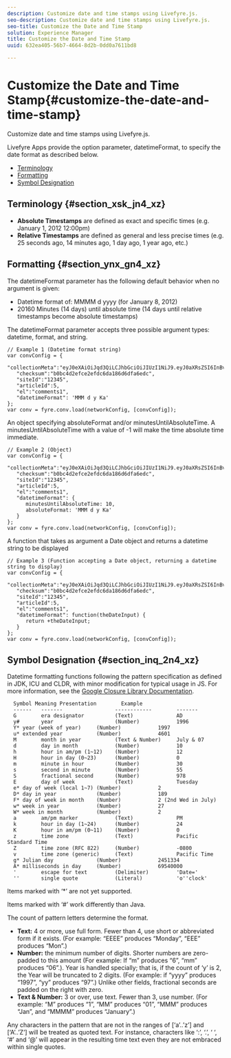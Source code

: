 ```yaml
---
description: Customize date and time stamps using Livefyre.js.
seo-description: Customize date and time stamps using Livefyre.js.
seo-title: Customize the Date and Time Stamp
solution: Experience Manager
title: Customize the Date and Time Stamp
uuid: 632ea405-56b7-4664-8d2b-0dd0a7611bd8

---
```


# Customize the Date and Time Stamp{#customize-the-date-and-time-stamp}

Customize date and time stamps using Livefyre.js.

Livefyre Apps provide the option parameter, datetimeFormat, to specify the date format as described below.

* [Terminology](#c_date_time_stamp/section_xsk_jn4_xz)
* [Formatting](#c_date_time_stamp/section_ynx_gn4_xz)
* [Symbol Designation](#c_date_time_stamp/section_inq_2n4_xz)

## Terminology {#section_xsk_jn4_xz}

* **Absolute Timestamps** are defined as exact and specific times (e.g. January 1, 2012 12:00pm)
* **Relative Timestamps** are defined as general and less precise times (e.g. 25 seconds ago, 14 minutes ago, 1 day ago, 1 year ago, etc.)

## Formatting {#section_ynx_gn4_xz}

The datetimeFormat parameter has the following default behavior when no argument is given:

* Datetime format of: MMMM d yyyy (for January 8, 2012)
* 20160 Minutes (14 days) until absolute time (14 days until relative timestamps become absolute timestamps)

The datetimeFormat parameter accepts three possible argument types: datetime, format, and string.

```
// Example 1 (Datetime format string)  
var convConfig = { 
   "collectionMeta":"eyJ0eXAiOiJqd3QiLCJhbGciOiJIUzI1NiJ9.eyJ0aXRsZSI6InBvc3QgMiIsInVybCI6Imh0dHA6XC9cL29yYW5nZXNhcmVncmVhdC5jb21cL3VzZWExcDcwXzEyXC8_cD01IiwidGFncyI6IiIsImNoZWNrc3VtIjoiYjBiYzRkMmVmY2UyZWZkYzZkYTE4NmQ2ZGZhNmVkYzAiLCJhcnRpY2xlSWQiOjV9.XZJTJgwpiFZCQ6dv8vvl91sMbFSJndzZPTHhmtOaImo", 
   "checksum":"b0bc4d2efce2efdc6da186d6dfa6edc", 
   "siteId":"12345", 
   "articleId":5, 
   "el":"comments1", 
   "datetimeFormat": 'MMM d y Ka' 
}; 
var conv = fyre.conv.load(networkConfig, [convConfig]);
```

An object specifying absoluteFormat and/or minutesUntilAbsoluteTime. A minutesUntilAbsoluteTime with a value of -1 will make the time absolute time immediate.

```
// Example 2 (Object)  
var convConfig = { 
   "collectionMeta":"eyJ0eXAiOiJqd3QiLCJhbGciOiJIUzI1NiJ9.eyJ0aXRsZSI6InBvc3QgMiIsInVybCI6Imh0dHA6XC9cL29yYW5nZXNhcmVncmVhdC5jb21cL3VzZWExcDcwXzEyXC8_cD01IiwidGFncyI6IiIsImNoZWNrc3VtIjoiYjBiYzRkMmVmY2UyZWZkYzZkYTE4NmQ2ZGZhNmVkYzAiLCJhcnRpY2xlSWQiOjV9.XZJTJgwpiFZCQ6dv8vvl91sMbFSJndzZPTHhmtOaImo", 
   "checksum":"b0bc4d2efce2efdc6da186d6dfa6edc", 
   "siteId":"12345", 
   "articleId":5, 
   "el":"comments1", 
   "datetimeFormat": { 
      minutesUntilAbsoluteTime: 10, 
      absoluteFormat: 'MMM d y Ka' 
   } 
};  
var conv = fyre.conv.load(networkConfig, [convConfig]);
```

A function that takes as argument a Date object and returns a datetime string to be displayed

```
// Example 3 (Function accepting a Date object, returning a datetime string to display) 
var convConfig = { 
   "collectionMeta":"eyJ0eXAiOiJqd3QiLCJhbGciOiJIUzI1NiJ9.eyJ0aXRsZSI6InBvc3QgMiIsInVybCI6Imh0dHA6XC9cL29yYW5nZXNhcmVncmVhdC5jb21cL3VzZWExcDcwXzEyXC8_cD01IiwidGFncyI6IiIsImNoZWNrc3VtIjoiYjBiYzRkMmVmY2UyZWZkYzZkYTE4NmQ2ZGZhNmVkYzAiLCJhcnRpY2xlSWQiOjV9.XZJTJgwpiFZCQ6dv8vvl91sMbFSJndzZPTHhmtOaImo", 
   "checksum":"b0bc4d2efce2efdc6da186d6dfa6edc", 
   "siteId":"12345", 
   "articleId":5, 
   "el":"comments1", 
   "datetimeFormat": function(theDateInput) { 
      return +theDateInput; 
   } 
};  
var conv = fyre.conv.load(networkConfig, [convConfig]);
```

## Symbol Designation {#section_inq_2n4_xz}

Datetime formatting functions following the pattern specification as defined in JDK, ICU and CLDR, with minor modification for typical usage in JS. For more information, see the [Google Closure Library Documentation](https://developers.google.com/closure/library/docs/overview).

```
  Symbol Meaning Presentation        Example 
  ------   -------                 ------------        ------- 
  G        era designator          (Text)              AD 
  y#       year                    (Number)            1996 
  Y* year (week of year)     (Number)            1997 
  u* extended year           (Number)            4601 
  M        month in year           (Text & Number)     July & 07 
  d        day in month            (Number)            10 
  h        hour in am/pm (1~12)    (Number)            12 
  H        hour in day (0~23)      (Number)            0 
  m        minute in hour          (Number)            30 
  s        second in minute        (Number)            55 
  S        fractional second       (Number)            978 
  E        day of week             (Text)              Tuesday 
  e* day of week (local 1~7) (Number)            2 
  D* day in year             (Number)            189 
  F* day of week in month    (Number)            2 (2nd Wed in July) 
  w* week in year            (Number)            27 
  W* week in month           (Number)            2 
  a        am/pm marker            (Text)              PM 
  k        hour in day (1~24)      (Number)            24 
  K        hour in am/pm (0~11)    (Number)            0 
  z        time zone               (Text)              Pacific Standard Time 
  Z        time zone (RFC 822)     (Number)            -0800 
  v        time zone (generic)     (Text)              Pacific Time 
  g* Julian day              (Number)            2451334 
  A* milliseconds in day     (Number)            69540000 
  '        escape for text         (Delimiter)         'Date=' 
  ''       single quote            (Literal)           'o''clock'
```

Items marked with ‘&#42;’ are not yet supported.

Items marked with ‘#’ work differently than Java.

The count of pattern letters determine the format.

* **Text:** 4 or more, use full form. Fewer than 4, use short or abbreviated form if it exists. (For example: “EEEE” produces “Monday”, “EEE” produces “Mon”.)
* **Number:** the minimum number of digits. Shorter numbers are zero-padded to this amount (For example: If “m” produces “6”, “mm” produces “06”.). Year is handled specially; that is, if the count of ‘y’ is 2, the Year will be truncated to 2 digits. (For example: if “yyyy” produces “1997”, “yy” produces “97”.) Unlike other fields, fractional seconds are padded on the right with zero.
* **Text & Number:** 3 or over, use text. Fewer than 3, use number. (For example: “M” produces “1”, “MM” produces “01”, “MMM” produces “Jan”, and “MMMM” produces “January”.)

Any characters in the pattern that are not in the ranges of [‘a’..’z’] and [‘A’..’Z’] will be treated as quoted text. For instance, characters like ‘:’, ‘.’, ‘ ‘, ‘#’ and ‘@’ will appear in the resulting time text even they are not embraced within single quotes.
